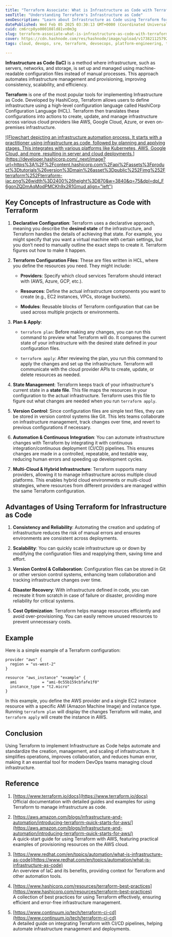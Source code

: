 ```yaml
---
title: "Terraform Associate: What is Infrastructure as Code with Terraform?"
seoTitle: "Understanding Terraform's Infrastructure as Code"
seoDescription: "Learn about Infrastructure as Code using Terraform for managing and automating cloud infrastructure with consistency and scalability"
datePublished: Wed Feb 05 2025 03:30:13 GMT+0000 (Coordinated Universal Time)
cuid: cm6rcp0yo000108ld81vn0m3g
slug: terraform-associate-what-is-infrastructure-as-code-with-terraform
cover: https://cdn.hashnode.com/res/hashnode/image/upload/v1738211257929/2932d51f-4172-4426-b2b7-637677da6a05.png
tags: cloud, devops, sre, terraform, devsecops, platform-engineering, terraform-associate

---
```


**Infrastructure as Code (IaC)** is a method where infrastructure, such as servers, networks, and storage, is set up and managed using machine-readable configuration files instead of manual processes. This approach automates infrastructure management and provisioning, improving consistency, scalability, and efficiency.

**Terraform** is one of the most popular tools for implementing Infrastructure as Code. Developed by HashiCorp, Terraform allows users to define infrastructure using a high-level configuration language called HashiCorp Configuration Language (HCL). Terraform then translates these configurations into actions to create, update, and manage infrastructure across various cloud providers like AWS, Google Cloud, Azure, or even on-premises infrastructure.

[![Flowchart depicting an infrastructure automation process. It starts with a practitioner using infrastructure as code, followed by planning and applying stages. This integrates with various platforms like Kubernetes, AWS, Google Cloud, and more, resulting in server and cloud deployments.](https://developer.hashicorp.com/_next/image?url=https%3A%2F%2Fcontent.hashicorp.com%2Fapi%2Fassets%3Fproduct%3Dtutorials%26version%3Dmain%26asset%3Dpublic%252Fimg%252Fterraform%252Fterraform-iac.png%26width%3D2400%26height%3D870&w=3840&q=75&dpl=dpl_F6gonZQDmAqModPMCKh9x2R1Gmud align="left")](https://developer.hashicorp.com/_next/image?url=https%3A%2F%2Fcontent.hashicorp.com%2Fapi%2Fassets%3Fproduct%3Dtutorials%26version%3Dmain%26asset%3Dpublic%252Fimg%252Fterraform%252Fterraform-iac.png%26width%3D2400%26height%3D870&w=3840&q=75&dpl=dpl_F6gonZQDmAqModPMCKh9x2R1Gmud)

## Key Concepts of Infrastructure as Code with Terraform

1. **Declarative Configuration**: Terraform uses a declarative approach, meaning you describe the **desired state** of the infrastructure, and Terraform handles the details of achieving that state. For example, you might specify that you want a virtual machine with certain settings, but you don’t need to manually outline the exact steps to create it. Terraform figures out how to make it happen.
    
2. **Terraform Configuration Files**: These are files written in HCL, where you define the resources you need. They might include:
    
    * **Providers**: Specify which cloud services Terraform should interact with (AWS, Azure, GCP, etc.).
        
    * **Resources**: Define the actual infrastructure components you want to create (e.g., EC2 instances, VPCs, storage buckets).
        
    * **Modules**: Reusable blocks of Terraform configuration that can be used across multiple projects or environments.
        
3. **Plan & Apply**:
    
    * `terraform plan`: Before making any changes, you can run this command to preview what Terraform will do. It compares the current state of your infrastructure with the desired state defined in your configuration files.
        
    * `terraform apply`: After reviewing the plan, you run this command to apply the changes and set up the infrastructure. Terraform will communicate with the cloud provider APIs to create, update, or delete resources as needed.
        
4. **State Management**: Terraform keeps track of your infrastructure's current state in a **state file**. This file maps the resources in your configuration to the actual infrastructure. Terraform uses this file to figure out what changes are needed when you run `terraform apply`.
    
5. **Version Control**: Since configuration files are simple text files, they can be stored in version control systems like Git. This lets teams collaborate on infrastructure management, track changes over time, and revert to previous configurations if necessary.
    
6. **Automation & Continuous Integration**: You can automate infrastructure changes with Terraform by integrating it with continuous integration/continuous deployment (CI/CD) pipelines. This ensures changes are made in a controlled, repeatable, and testable way, reducing human errors and speeding up development cycles.
    
7. **Multi-Cloud & Hybrid Infrastructure**: Terraform supports many providers, allowing it to manage infrastructure across multiple cloud platforms. This enables hybrid cloud environments or multi-cloud strategies, where resources from different providers are managed within the same Terraform configuration.
    

## Advantages of Using Terraform for Infrastructure as Code

1. **Consistency and Reliability**: Automating the creation and updating of infrastructure reduces the risk of manual errors and ensures environments are consistent across deployments.
    
2. **Scalability**: You can quickly scale infrastructure up or down by modifying the configuration files and reapplying them, saving time and effort.
    
3. **Version Control & Collaboration**: Configuration files can be stored in Git or other version control systems, enhancing team collaboration and tracking infrastructure changes over time.
    
4. **Disaster Recovery**: With infrastructure defined in code, you can recreate it from scratch in case of failure or disaster, providing more reliability for critical systems.
    
5. **Cost Optimization**: Terraform helps manage resources efficiently and avoid over-provisioning. You can easily remove unused resources to prevent unnecessary costs.
    

## Example

Here is a simple example of a Terraform configuration:

```plaintext
provider "aws" {
  region = "us-west-2"
}

resource "aws_instance" "example" {
  ami           = "ami-0c55b159cbfafe1f0"
  instance_type = "t2.micro"
}
```

In this example, you define the AWS provider and a single EC2 instance resource with a specific AMI (Amazon Machine Image) and instance type. Running `terraform plan` will display the changes Terraform will make, and `terraform apply` will create the instance in AWS.

## Conclusion

Using Terraform to implement Infrastructure as Code helps automate and standardize the creation, management, and scaling of infrastructure. It simplifies operations, improves collaboration, and reduces human error, making it an essential tool for modern DevOps teams managing cloud infrastructure.

## Reference

1. [https://www.terraform.io/docs](https://www.terraform.io/docs)  
    Official documentation with detailed guides and examples for using Terraform to manage infrastructure as code.
    
2. [https://aws.amazon.com/blogs/infrastructure-and-automation/introducing-terraform-quick-starts-for-aws/](https://aws.amazon.com/blogs/infrastructure-and-automation/introducing-terraform-quick-starts-for-aws/)  
    A quick-start guide for using Terraform with AWS, featuring practical examples of provisioning resources on the AWS cloud.
    
3. [https://www.redhat.com/en/topics/automation/what-is-infrastructure-as-code](https://www.redhat.com/en/topics/automation/what-is-infrastructure-as-code)  
    An overview of IaC and its benefits, providing context for Terraform and other automation tools.
    
4. [https://www.hashicorp.com/resources/terraform-best-practices](https://www.hashicorp.com/resources/terraform-best-practices)  
    A collection of best practices for using Terraform effectively, ensuring efficient and error-free infrastructure management.
    
5. [https://www.continuum.io/tech/terraform-ci-cd](https://www.continuum.io/tech/terraform-ci-cd)  
    A detailed guide on integrating Terraform with CI/CD pipelines, helping automate infrastructure management and deployments.